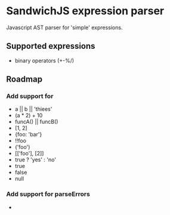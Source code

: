 # SandwichJS expression parser

Javascript AST parser for 'simple' expressions.

## Supported expressions

* binary operators (+-%/)

## Roadmap

### Add support for

* a || b || 'thiees'
* (a * 2) + 10
* funcA() || funcB()
* [1, 2]
* {foo: 'bar'}
* !!foo
* ('foo')
* [['foo'], [2]]
* true ? 'yes' : 'no'
* true
* false
* null

### Add support for parseErrors

*
